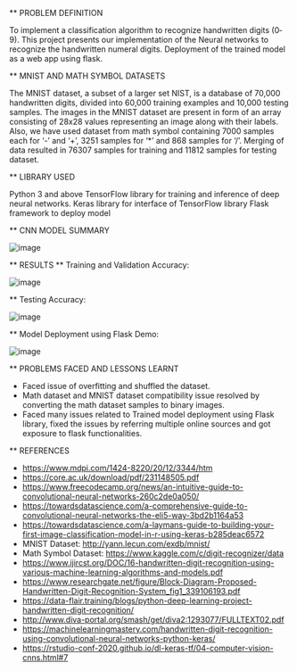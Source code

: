 ** PROBLEM DEFINITION

To implement a classification algorithm to recognize handwritten digits (0‐ 9). This project presents our implementation of the Neural networks to recognize the handwritten numeral digits.
Deployment of the trained model as a web app using flask.

** MNIST AND MATH SYMBOL DATASETS

The MNIST dataset, a subset of a larger set NIST, is a database of 70,000 handwritten digits, divided into 60,000 training examples and 10,000 testing samples. The images in the MNIST dataset are present in form of an array consisting of 28x28 values representing an image along with their labels. Also, we have used dataset from math symbol containing 7000 samples each for ‘-’ and ‘+’, 3251 samples for ‘*’ and 868 samples for ‘/’. Merging of data resulted in 76307 samples for training and 11812 samples for testing dataset.

** LIBRARY USED

Python 3 and above 
TensorFlow library for training and inference of deep neural networks.
Keras library for interface of TensorFlow library
Flask framework to deploy model

** CNN MODEL SUMMARY

![image](https://user-images.githubusercontent.com/73153277/121680664-6ff46880-cad7-11eb-9e82-420e254dd0f9.png)

** RESULTS
** Training  and Validation Accuracy:

![image](https://user-images.githubusercontent.com/73153277/121680795-961a0880-cad7-11eb-9bc4-079b1d049cb4.png)

** Testing Accuracy:

![image](https://user-images.githubusercontent.com/73153277/121680862-af22b980-cad7-11eb-951b-7dcb5b56e147.png)

** Model Deployment using Flask Demo:

![image](https://user-images.githubusercontent.com/73153277/121680954-cfeb0f00-cad7-11eb-8fe9-a6470cb23bb4.png)

** PROBLEMS FACED AND LESSONS LEARNT
* Faced issue of overfitting and shuffled the dataset. 
* Math dataset and MNIST dataset compatibility issue resolved by converting the math dataset samples to binary images.
* Faced many issues related to Trained model deployment using Flask library, fixed the issues by referring multiple online sources and got exposure to flask functionalities.


** REFERENCES
* https://www.mdpi.com/1424-8220/20/12/3344/htm
* https://core.ac.uk/download/pdf/231148505.pdf
* https://www.freecodecamp.org/news/an-intuitive-guide-to-convolutional-neural-networks-260c2de0a050/
* https://towardsdatascience.com/a-comprehensive-guide-to-convolutional-neural-networks-the-eli5-way-3bd2b1164a53
* https://towardsdatascience.com/a-laymans-guide-to-building-your-first-image-classification-model-in-r-using-keras-b285deac6572
* MNIST Dataset: http://yann.lecun.com/exdb/mnist/
* Math Symbol Dataset: https://www.kaggle.com/c/digit-recognizer/data
* https://www.ijircst.org/DOC/16-handwritten-digit-recognition-using-various-machine-learning-algorithms-and-models.pdf
* https://www.researchgate.net/figure/Block-Diagram-Proposed-Handwritten-Digit-Recognition-System_fig1_339106193.pdf
* https://data-flair.training/blogs/python-deep-learning-project-handwritten-digit-recognition/
* http://www.diva-portal.org/smash/get/diva2:1293077/FULLTEXT02.pdf
* https://machinelearningmastery.com/handwritten-digit-recognition-using-convolutional-neural-networks-python-keras/
* https://rstudio-conf-2020.github.io/dl-keras-tf/04-computer-vision-cnns.html#7
